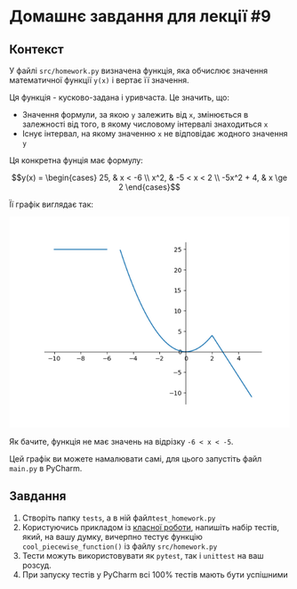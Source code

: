 # Домашнє завдання для лекції #9

## Контекст

У файлі `src/homework.py` визначена функція, яка обчислює значення математичної функції `y(x)` і вертає її значення.

Ця функція - кусково-задана і уривчаста. Це значить, що:

- Значення формули, за якою `y` залежить від `x`, змінюється в залежності від того, в якому числовому інтервалі
  знаходиться `x`
- Існує інтервал, на якому значенню `x` не відповідає жодного значення `y`

Ця конкретна фунція має формулу:

```math
y(x) = \begin{cases}

25, & x < -6 \\
x^2, & -5 < x < 2 \\
-5x^2 + 4, & x \ge 2

\end{cases}
```

Її графік виглядає так:

![graph](./Figure_1.png)

Як бачите, функція не має значень на відрізку `-6 < x < -5`.

Цей графік ви можете намалювати самі, для цього запустіть файл `main.py` в PyCharm.

## Завдання

1. Створіть папку `tests`, а в ній файл`test_homework.py`
2. Користуючись прикладом із [класної роботи](https://github.com/oleksii-donoha/redi-session9), напишіть набір тестів,
   який, на вашу думку, вичерпно тестує функцію `cool_piecewise_function()` із файлу `src/homework.py`
3. Тести можуть використовувати як `pytest`, так і `unittest` на ваш розсуд.
4. При запуску тестів у PyCharm всі 100% тестів мають бути успішними
